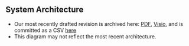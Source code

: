 ## System Architecture

- Our most recently drafted revision is archived here: [PDF](https://drive.google.com/file/d/1bgTcZKqHWrLYfhQIM-l--ZpuH2NCGvjV/view?usp=sharing), [Visio](https://drive.google.com/file/d/1BgeRzAIs0-gmyPqpd_iZ2b1ABFGg9CQb/view?usp=sharing), and is committed as a CSV [here](./System-Architecture.csv)
- This diagram may not reflect the most recent architecture.
